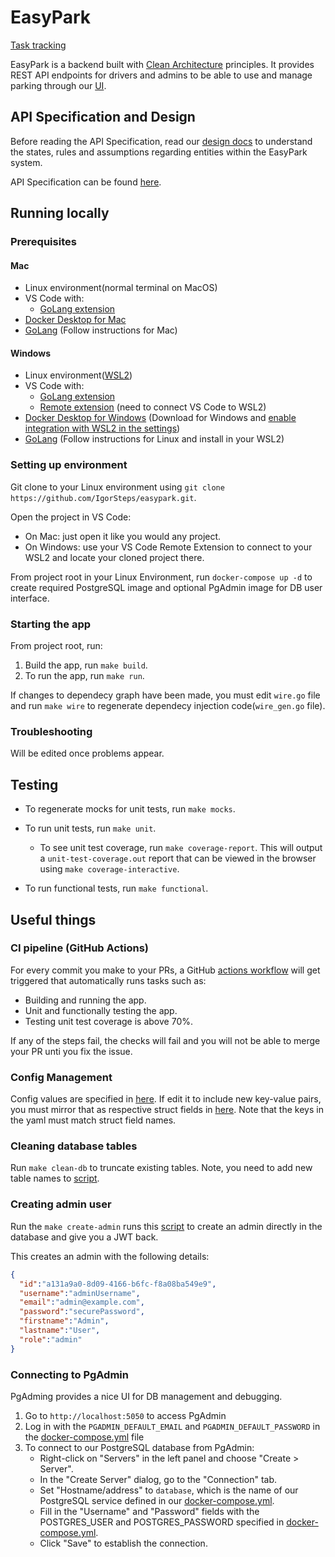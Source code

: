 # EasyPark

[Task tracking](https://trello.com/invite/b/lGdfavnm/ATTI15a8afbd1ced04b229e8f2380279ac156CE4A0AF/easypark)

EasyPark is a backend built with [Clean Architecture](https://blog.cleancoder.com/uncle-bob/2012/08/13/the-clean-architecture.html) principles. It provides REST API endpoints for drivers and admins to be able to use and manage parking through our [UI](https://github.com/IgorSteps/easypark-ui).

## API Specification and Design

Before reading the API Specification, read our [design docs](./docs/DESIGN.MD) to understand the states, rules and assumptions regarding entities within the EasyPark system.

API Specification can be found [here](docs/API_SPEC.md).

## Running locally

### Prerequisites

#### Mac

- Linux environment(normal terminal on MacOS)
- VS Code with:
  - [GoLang extension](https://marketplace.visualstudio.com/items?itemName=golang.Go)
- [Docker Desktop for Mac](https://docs.docker.com/desktop/install/mac-install/)
- [GoLang](https://go.dev/doc/install) (Follow instructions for Mac)

#### Windows

- Linux environment([WSL2](https://learn.microsoft.com/en-us/windows/wsl/install))
- VS Code with:
  - [GoLang extension](https://marketplace.visualstudio.com/items?itemName=golang.Go)
  - [Remote extension](https://marketplace.visualstudio.com/items?itemName=ms-vscode-remote.vscode-remote-extensionpack) (need to connect VS Code to WSL2)
- [Docker Desktop for Windows](https://docs.docker.com/desktop/install/windows-install/) (Download for Windows and [enable integration with WSL2 in the settings](https://docs.docker.com/desktop/wsl/))
- [GoLang](https://go.dev/doc/install) (Follow instructions for Linux and install in your WSL2)

### Setting up environment

Git clone to your Linux environment using `git clone https://github.com/IgorSteps/easypark.git`.

Open the project in VS Code:

- On Mac: just open it like you would any project.
- On Windows: use your VS Code Remote Extension to connect to your WSL2 and locate your cloned project there.

From project root in your Linux Environment, run `docker-compose up -d` to create required PostgreSQL image and optional PgAdmin image for DB user interface.

### Starting the app

From project root, run:

1. Build the app, run `make build`.
2. To run the app, run `make run`.

If changes to dependecy graph have been made, you must edit `wire.go` file and run `make wire` to regenerate dependecy injection code(`wire_gen.go` file).

### Troubleshooting

Will be edited once problems appear.

## Testing

- To regenerate mocks for unit tests, run `make mocks`.

- To run unit tests, run `make unit`.
  - To see unit test coverage, run `make coverage-report`. This will output a `unit-test-coverage.out` report that can be viewed in the browser using `make coverage-interactive`.

- To run functional tests, run `make functional`.

## Useful things

### CI pipeline (GitHub Actions)

For every commit you make to your PRs, a GitHub [actions workflow](.github/workflows/go.yml) will get triggered that automatically runs tasks such as:

- Building and running the app.
- Unit and functionally testing the app.
- Testing unit test coverage is above 70%.

If any of the steps fail, the checks will fail and you will not be able to merge your PR unti you fix the issue.

### Config Management

Config values are specified in [here](./config.yaml). If edit it to include new key-value pairs, you must mirror that as respective struct fields in [here](/internal/drivers/config/config.go). Note that the keys in the yaml must match struct field names.

### Cleaning database tables

Run `make clean-db` to truncate existing tables. Note, you need to add new table names to [script](./build/cleandb.sh).

### Creating admin user

Run the `make create-admin` runs this [script](./build/createadmin.sh) to create an admin directly in the database and give you a JWT back.

This creates an admin with the following details:

```json
{
  "id":"a131a9a0-8d09-4166-b6fc-f8a08ba549e9",
  "username":"adminUsername",
  "email":"admin@example.com", 
  "password":"securePassword",
  "firstname":"Admin",
  "lastname":"User",
  "role":"admin"
}
```

### Connecting to PgAdmin

PgAdming provides a nice UI for DB management and debugging.

1. Go to `http://localhost:5050` to access PgAdmin
2. Log in with the `PGADMIN_DEFAULT_EMAIL` and `PGADMIN_DEFAULT_PASSWORD` in the [docker-compose.yml](./docker-compose.yml) file
3. To connect to our PostgreSQL database from PgAdmin:
    - Right-click on "Servers" in the left panel and choose "Create > Server".
    - In the "Create Server" dialog, go to the "Connection" tab.
    - Set "Hostname/address" to `database`, which is the name of our PostgreSQL service defined in our [docker-compose.yml](./docker-compose.yml).
    - Fill in the "Username" and "Password" fields with the POSTGRES_USER and POSTGRES_PASSWORD specified in [docker-compose.yml](./docker-compose.yml).
    - Click "Save" to establish the connection.
